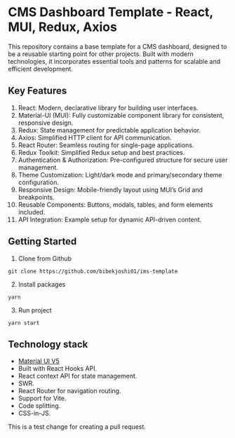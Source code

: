 # CMS Dashboard Template - React, MUI, Redux, Axios

This repository contains a base template for a CMS dashboard, designed to be a reusable starting point for other projects. Built with modern technologies, it incorporates essential tools and patterns for scalable and efficient development.

## Key Features

1. React: Modern, declarative library for building user interfaces.
2. Material-UI (MUI): Fully customizable component library for consistent, responsive design.
3. Redux: State management for predictable application behavior.
4. Axios: Simplified HTTP client for API communication.
5. React Router: Seamless routing for single-page applications.
6. Redux Toolkit: Simplified Redux setup and best practices.
7. Authentication & Authorization: Pre-configured structure for secure user management.
8. Theme Customization: Light/dark mode and primary/secondary theme configuration.
9. Responsive Design: Mobile-friendly layout using MUI’s Grid and breakpoints.
10. Reusable Components: Buttons, modals, tables, and form elements included.
11. API Integration: Example setup for dynamic API-driven content.


## Getting Started

1. Clone from Github

```
git clone https://github.com/bibekjoshi01/ims-template
```

2. Install packages

```
yarn
```

3. Run project

```
yarn start
```

## Technology stack

- [Material UI V5](https://mui.com/core/)
- Built with React Hooks API.
- React context API for state management.
- SWR.
- React Router for navigation routing.
- Support for Vite.
- Code splitting.
- CSS-in-JS.





This is a test change for creating a pull request.
